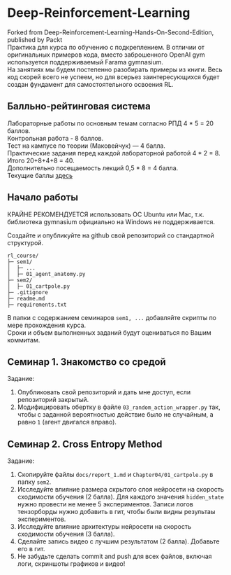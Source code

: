 # Deep-Reinforcement-Learning
Forked from Deep-Reinforcement-Learning-Hands-On-Second-Edition, published by Packt  
Практика для курса по обучению с подкреплением. 
В отличии от оригинальных примеров кода, вместо заброшенного OpenAI gym используется поддерживаемый Farama gymnasium.   
На занятиях мы будем постепенно разобирать примеры из книги. 
Весь код скорей всего не успеем, но для всерьез заинтересующихся будет создан фундамент для самостоятельного освоения RL. 

## Балльно-рейтинговая система 

Лабораторные работы по основным темам согласно РПД 4 * 5 = 20 баллов.   
Контрольная работа - 8 баллов.  
Тест на кампусе по теории (Маковейчук) — 4 балла.   
Практические задания перед каждой лабораторной работой  4 * 2 = 8.  
Итого 20+8+4+8 = 40.  
Дополнительно посещаемость лекций 0,5 * 8 = 4 балла.  
Текущие баллы [здесь](docs/scores.csv)  

## Начало работы 

КРАЙНЕ РЕКОМЕНДУЕТСЯ использовать ОС Ubuntu или Mac, т.к. библиотека gymnasium официально на Windows не поддерживается.   

Создайте и опубликуйте на github свой репозиторий со стандартной структурой. 

```
rl_course/
├─ sem1/
│  ├─ ...
│  ├─ 01_agent_anatomy.py
├─ sem2/
│  ├─ 01_cartpole.py
├─ .gitignore
├─ readme.md
├─ requirements.txt
```
В папки с содержанием семинаров `sem1, ...` добавляйте скрипты по мере прохождения курса.  
Сроки и объем выполненных заданий будут оцениваться по Вашим коммитам. 

## Семинар 1. Знакомство со средой

Задание:  
1. Опубликовать свой репозиторий и дать мне доступ, если репозиторий закрытый.
2. Модифицировать обертку в файле `03_random_action_wrapper.py` так, чтобы с заданной вероятностью действие было не случайным, а равно `1` (агент двигался вправо).

## Семинар 2. Cross Entropy Method

Задание:
1. Скопируйте файлы `docs/report_1.md` и `Chapter04/01_cartpole.py` в папку `sem2`. 
2. Исследуйте влияние размера скрытого слоя нейросети на скорость сходимости обучения (2 балла). 
Для каждого значения `hidden_state` нужно провести не менее 5 экспериментов. 
Записи логов тензорборды нужно добавить в гит, чтобы были видны результаы экспериментов.
3. Исследуйте влияние архитектуры нейросети на скорость сходимости обучения (3 балла). 
4. Сделайте запись видео с лучшим результатом (2 балла). Добавьте его в гит. 
5. Не забудьте сделать commit and push для всех файлов, включая логи, скриншоты графиков и видео!

